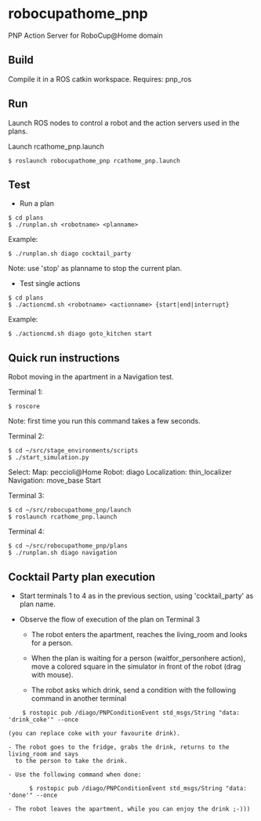 # robocupathome_pnp #

PNP Action Server for RoboCup@Home domain

## Build ##

Compile it in a ROS catkin workspace.
Requires: pnp_ros

## Run ##

Launch ROS nodes to control a robot and the action servers used in the plans.

Launch rcathome_pnp.launch

```
$ roslaunch robocupathome_pnp rcathome_pnp.launch
```

## Test ##

* Run a plan

```
$ cd plans
$ ./runplan.sh <robotname> <planname>
```

Example: 

```
$ ./runplan.sh diago cocktail_party
```

Note: use 'stop' as planname to stop the current plan.


* Test single actions

```
$ cd plans
$ ./actioncmd.sh <robotname> <actionname> {start|end|interrupt}

```

Example:

```
$ ./actioncmd.sh diago goto_kitchen start
```

## Quick run instructions ##

Robot moving in the apartment in a Navigation test.

Terminal 1:

```
$ roscore
```

Note: first time you run this command takes a few seconds.

Terminal 2:

```
$ cd ~/src/stage_environments/scripts
$ ./start_simulation.py
```

Select:
    Map: peccioli@Home
    Robot: diago
    Localization: thin_localizer
    Navigation: move_base
    Start
    
Terminal 3:

```
$ cd ~/src/robocupathome_pnp/launch
$ roslaunch rcathome_pnp.launch
```

Terminal 4:

```
$ cd ~/src/robocupathome_pnp/plans
$ ./runplan.sh diago navigation
```

## Cocktail Party plan execution ##

- Start terminals 1 to 4 as in the previous section, using 'cocktail_party' as plan name.

- Observe the flow of execution of the plan on Terminal 3

    - The robot enters the apartment, reaches the living_room and looks for a person.

    - When the plan is waiting for a person (waitfor_personhere action), 
      move a colored square in the simulator in front of the robot (drag with mouse).

    - The robot asks which drink, send a condition with the following command in another terminal

```
    $ rostopic pub /diago/PNPConditionEvent std_msgs/String "data: 'drink_coke'" --once
```

    (you can replace coke with your favourite drink).

    - The robot goes to the fridge, grabs the drink, returns to the living_room and says 
      to the person to take the drink.

    - Use the following command when done:

```
      $ rostopic pub /diago/PNPConditionEvent std_msgs/String "data: 'done'" --once
```

    - The robot leaves the apartment, while you can enjoy the drink ;-)))





